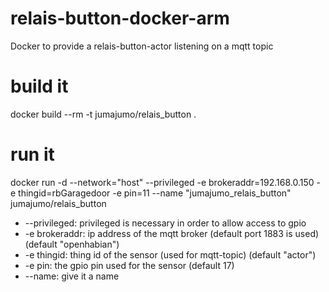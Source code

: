 # relais-button-docker-arm
Docker to provide a relais-button-actor listening on a mqtt topic

# build it 
docker build --rm -t jumajumo/relais_button .

# run it
docker run -d --network="host" --privileged -e brokeraddr=192.168.0.150 -e thingid=rbGaragedoor -e pin=11 --name "jumajumo_relais_button" jumajumo/relais_button

- --privileged: privileged is necessary in order to allow access to gpio
- -e brokeraddr: ip address of the mqtt broker (default port 1883 is used) (default "openhabian")
- -e thingid: thing id of the sensor (used for mqtt-topic) (default "actor")
- -e pin: the gpio pin used for the sensor (default 17)
- --name: give it a name
